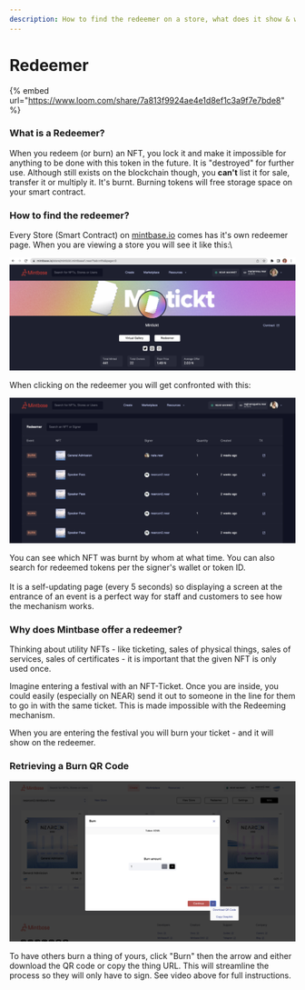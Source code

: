 ```yaml
---
description: How to find the redeemer on a store, what does it show & why do we offer it?
---
```


# Redeemer

{% embed url="https://www.loom.com/share/7a813f9924ae4e1d8ef1c3a9f7e7bde8" %}

### What is a Redeemer?

When you redeem (or burn) an NFT, you lock it and make it impossible for anything to be done with this token in the future. It is "destroyed" for further use. Although still exists on the blockchain though, you **can't** list it for sale, transfer it or multiply it. It's burnt. Burning tokens will free storage space on your smart contract.

### How to find the redeemer?

Every Store (Smart Contract) on [mintbase.io](https://mintbase.io) comes has it's own redeemer page. When you are viewing a store you will see it like this:\


![](<../.gitbook/assets/Screenshot 2022-06-20 at 10.27.56.png>)

When clicking on the redeemer you will get confronted with this:&#x20;

![](<../.gitbook/assets/Screenshot 2022-08-01 at 12.44.13.png>)

You can see which NFT was burnt by whom at what time. You can also search for redeemed tokens per the signer's wallet or token ID. \
\
It is a self-updating page (every 5 seconds) so displaying a screen at the entrance of an event is a perfect way for staff and customers to see how the mechanism works.&#x20;

### Why does Mintbase offer a redeemer?

Thinking about utility NFTs - like ticketing, sales of physical things, sales of services, sales of certificates - it is important that the given NFT is only used once.

Imagine entering a festival with an NFT-Ticket. Once you are inside, you could easily (especially on NEAR) send it out to someone in the line for them to go in with the same ticket. This is made impossible with the Redeeming mechanism.

When you are entering the festival you will burn your ticket - and it will show on the redeemer.

### Retrieving a Burn QR Code

![](<../.gitbook/assets/Screen Shot 2022-07-20 at 11.40.12 AM.png>)

To have others burn a thing of yours, click "Burn"  then the arrow and either download the QR code or copy the thing URL. This will streamline the process so they will only have to sign. See video above for full instructions.
